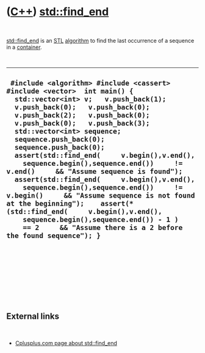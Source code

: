 
 

 

 

 

 

([C++](Cpp.md)) [std::find\_end](CppFind_end.md)
==================================================

 

[std::find\_end](CppFind_end.md) is an [STL](CppStl.md)
[algorithm](CppAlgorithm.md) to find the last occurrence of a sequence
in a [container](CppContainer.md).

 

  -----------------------------------------------------------------------------------------------------------------------------------------------------------------------------------------------------------------------------------------------------------------------------------------------------------------------------------------------------------------------------------------------------------------------------------------------------------------------------------------------------------------------------------------------------------------------------------------------------------------------------------------------------------------------------------------------------------------------------------------------------------------------------------------
  ` #include <algorithm> #include <cassert> #include <vector>  int main() {   std::vector<int> v;   v.push_back(1);   v.push_back(0);   v.push_back(0);   v.push_back(2);   v.push_back(0);   v.push_back(0);   v.push_back(3);    std::vector<int> sequence;   sequence.push_back(0);   sequence.push_back(0);    assert(std::find_end(     v.begin(),v.end(),     sequence.begin(),sequence.end())     != v.end()     && "Assume sequence is found");    assert(std::find_end(     v.begin(),v.end(),     sequence.begin(),sequence.end())     != v.begin()     && "Assume sequence is not found at the beginning");    assert(* (std::find_end(     v.begin(),v.end(),     sequence.begin(),sequence.end()) - 1 )     == 2     && "Assume there is a 2 before the found sequence"); }`
  -----------------------------------------------------------------------------------------------------------------------------------------------------------------------------------------------------------------------------------------------------------------------------------------------------------------------------------------------------------------------------------------------------------------------------------------------------------------------------------------------------------------------------------------------------------------------------------------------------------------------------------------------------------------------------------------------------------------------------------------------------------------------------------------

 

 

 

 

 

External links
--------------

 

-   [Cplusplus.com page about
    std::find\_end](http://www.cplusplus.com/reference/algorithm/find_end)

 

 

 

 

 

 


